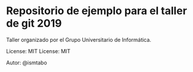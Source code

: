 Repositorio de ejemplo para el taller de git 2019
====

Taller organizado por el Grupo Universitario de Informática.

License: MIT
License: MIT

Autor: @ismtabo

